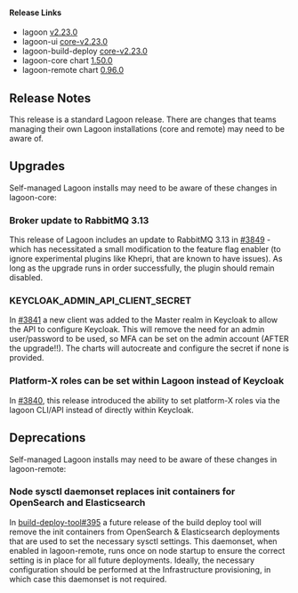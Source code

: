 #### Release Links
* lagoon [v2.23.0](https://github.com/uselagoon/lagoon/releases/tag/v2.23.0)
* lagoon-ui [core-v2.23.0](https://github.com/uselagoon/lagoon-ui/releases/tag/core-v2.23.0)
* lagoon-build-deploy [core-v2.23.0](https://github.com/uselagoon/build-deploy-tool/releases/tag/core-v2.23.0)
* lagoon-core chart [1.50.0](https://github.com/uselagoon/lagoon-charts/releases/tag/lagoon-core-1.50.0)
* lagoon-remote chart [0.96.0](https://github.com/uselagoon/lagoon-charts/releases/tag/lagoon-remote-0.96.0)

## Release Notes

This release is a standard Lagoon release. There are changes that teams managing their own Lagoon installations (core and remote) may need to be aware of.

## Upgrades

Self-managed Lagoon installs may need to be aware of these changes in lagoon-core:

### Broker update to RabbitMQ 3.13
This release of Lagoon includes an update to RabbitMQ 3.13 in [#3849](https://github.com/uselagoon/lagoon/pull/3849) - which has necessitated a small modification to the feature flag enabler (to ignore experimental plugins like Khepri, that are known to have issues). As long as the upgrade runs in order successfully, the plugin should remain disabled.

### KEYCLOAK_ADMIN_API_CLIENT_SECRET
In [#3841](https://github.com/uselagoon/lagoon/pull/3841) a new client was added to the Master realm in Keycloak to allow the API to configure Keycloak. This will remove the need for an admin user/password to be used, so MFA can be set on the admin account (AFTER the upgrade!!). The charts will autocreate and configure the secret if none is provided.

### Platform-X roles can be set within Lagoon instead of Keycloak
In [#3840](https://github.com/uselagoon/lagoon/pull/3840), this release introduced the ability to set platform-X roles via the lagoon CLI/API instead of directly within Keycloak.

## Deprecations

Self-managed Lagoon installs may need to be aware of these changes in lagoon-remote:

### Node sysctl daemonset replaces init containers for OpenSearch and Elasticsearch
In [build-deploy-tool#395](https://github.com/uselagoon/build-deploy-tool/pull/395) a future release of the build deploy tool will remove the init containers from OpenSearch & Elasticsearch deployments that are used to set the necessary sysctl settings. This daemonset, when enabled in lagoon-remote, runs once on node startup to ensure the correct setting is in place for all future deployments. Ideally, the necessary configuration should be performed at the Infrastructure provisioning, in which case this daemonset is not required.
